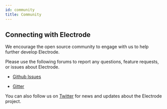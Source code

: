```yaml
---
id: community
title: Community
---
```


## Connecting with Electrode

We encourage the open source community to engage with us to help further develop Electrode.

Please use the following forums to report any questions, feature requests, or issues about Electrode.

- [Github Issues](https://github.com/electrode-io/electrode/issues)

- [Gitter](https://gitter.im/electrode-io/electrode)

You can also follow us on [Twitter](https://twitter.com/electrode_io) for news and updates about the Electrode project.
